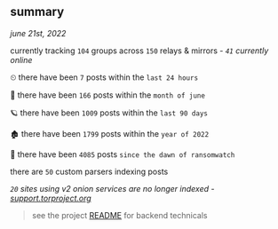 
## summary
_june 21st, 2022_

currently tracking `104` groups across `150` relays & mirrors - _`41` currently online_

⏲ there have been `7` posts within the `last 24 hours`

🦈 there have been `166` posts within the `month of june`

🪐 there have been `1009` posts within the `last 90 days`

🏚 there have been `1799` posts within the `year of 2022`

🦕 there have been `4085` posts `since the dawn of ransomwatch`

there are `50` custom parsers indexing posts

_`20` sites using v2 onion services are no longer indexed - [support.torproject.org](https://support.torproject.org/onionservices/v2-deprecation/)_

> see the project [README](https://github.com/joshhighet/ransomwatch#ransomwatch--) for backend technicals
